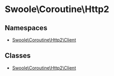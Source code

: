 # Swoole\Coroutine\Http2
## Namespaces
* [Swoole\Coroutine\Http2\Client](Client)


## Classes
* [Swoole\Coroutine\Http2\Client](Client.md)

